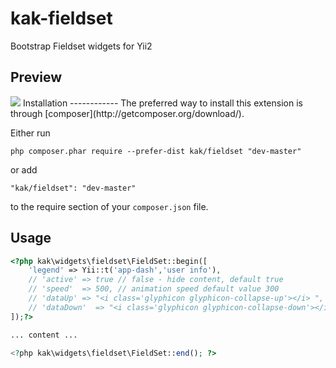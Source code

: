 # kak-fieldset

Bootstrap Fieldset widgets for Yii2

Preview
-----------
<img src="https://4.bp.blogspot.com/-EO-dSwtckWs/WRrVXZWAiPI/AAAAAAAAAJs/dsB86pPgeAUc1QtgJe60q0c5nLMiVSxkQCLcB/s1600/kak-fieldset-widget.png">
Installation
------------
The preferred way to install this extension is through [composer](http://getcomposer.org/download/).

Either run

```
php composer.phar require --prefer-dist kak/fieldset "dev-master"
```

or add

```
"kak/fieldset": "dev-master"
```

to the require section of your `composer.json` file.

Usage
-----
```php
<?php kak\widgets\fieldset\FieldSet::begin([
    'legend' => Yii::t('app-dash','user info'),
    // 'active' => true // false - hide content, default true
    // 'speed'  => 500, // animation speed default value 300
    // 'dataUp' => "<i class='glyphicon glyphicon-collapse-up'></i> ",     // template content icon
    // 'dataDown'  => "<i class='glyphicon glyphicon-collapse-down'></i> ",   // template content icon
]);?>

... content ...

<?php kak\widgets\fieldset\FieldSet::end(); ?>

```
